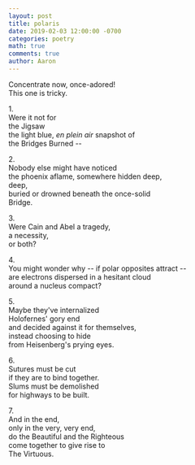 ```yaml
---
layout: post
title: polaris
date: 2019-02-03 12:00:00 -0700
categories: poetry
math: true
comments: true
author: Aaron
---
```



Concentrate now, once-adored!  
This one is tricky.  

1\.  
Were it not for  
the Jigsaw  
the light blue, *en plein air* snapshot of  
the Bridges Burned --  

2\.  
Nobody else might have noticed  
the phoenix aflame, somewhere hidden deep,  
deep,  
buried or drowned beneath the once-solid  
Bridge.  

3\.  
Were Cain and Abel a tragedy,  
a necessity,  
or both?  

4\.  
You might wonder why -- if polar opposites attract --  
are electrons dispersed in a hesitant cloud  
around a nucleus compact?  

5\.  
Maybe they've internalized  
Holofernes' gory end  
and decided against it for themselves,  
instead choosing to hide  
from Heisenberg's prying eyes.

6\.  
Sutures must be cut  
if they are to bind together.  
Slums must be demolished  
for highways to be built.  

7\.  
And in the end,  
only in the very, very end,  
do the Beautiful and the Righteous  
come together to give rise to  
The Virtuous.